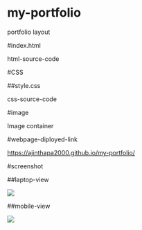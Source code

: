 # my-portfolio
portfolio layout

#index.html

html-source-code

#CSS

##style.css

css-source-code

#image

Image container

#webpage-diployed-link

https://ajinthapa2000.github.io/my-portfolio/

#screenshot

##laptop-view

![](image/laptop-view.png)

##mobile-view

![](image/mobile-view.png)
